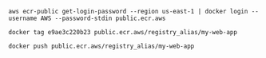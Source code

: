 `aws ecr-public get-login-password --region us-east-1 | docker login --username AWS --password-stdin public.ecr.aws` <br />

`docker tag e9ae3c220b23 public.ecr.aws/registry_alias/my-web-app` <br />

`docker push public.ecr.aws/registry_alias/my-web-app`
